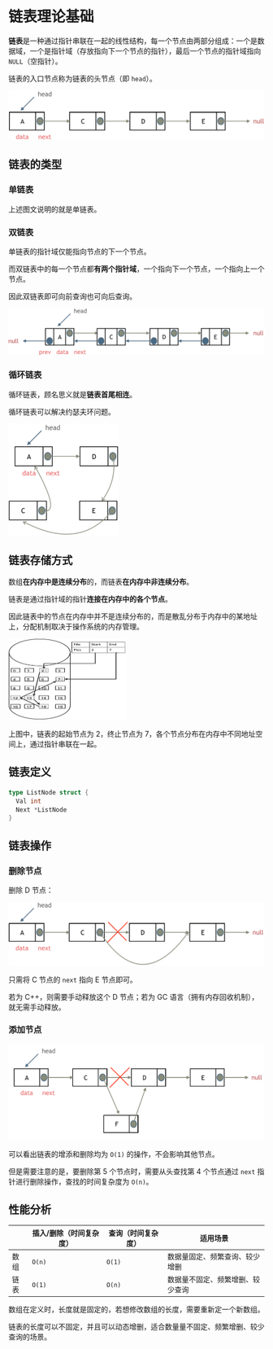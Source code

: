 # 链表理论基础

**链表**是一种通过指针串联在一起的线性结构，每一个节点由两部分组成：一个是数据域，一个是指针域（存放指向下一个节点的指针），最后一个节点的指针域指向 `NULL`（空指针）。

链表的入口节点称为链表的头节点（即 `head`）。

<img src="../../images/image-202510222329.png" style="zoom: 50%;" />

## 链表的类型

### 单链表

上述图文说明的就是单链表。

### 双链表

单链表的指针域仅能指向节点的下一个节点。

而双链表中的每一个节点都**有两个指针域**，一个指向下一个节点，一个指向上一个节点。

因此双链表即可向前查询也可向后查询。

<img src="../../images/image-202510222332.png" style="zoom: 50%;" />

### 循环链表

循环链表，顾名思义就是**链表首尾相连**。

循环链表可以解决约瑟夫环问题。

<img src="../../images/image-202510222335.png" style="zoom: 50%;" />

## 链表存储方式

数组**在内存中是连续分布**的，而链表**在内存中非连续分布**。

链表是通过指针域的指针**连接在内存中的各个节点**。

因此链表中的节点在内存中并不是连续分布的，而是散乱分布于内存中的某地址上，分配机制取决于操作系统的内存管理。

<img src="../../images/image-202510222339.png" style="zoom: 50%;" />

上图中，链表的起始节点为 2，终止节点为 7，各个节点分布在内存中不同地址空间上，通过指针串联在一起。

## 链表定义

```go
type ListNode struct {
  Val int
  Next *ListNode
}
```

## 链表操作

### 删除节点

删除 D 节点：

<img src="../../images/image-202510222345.png" style="zoom: 50%;" />

只需将 C 节点的 `next` 指向 E 节点即可。

若为 C++，则需要手动释放这个 D 节点；若为 GC 语言（拥有内存回收机制），就无需手动释放。

### 添加节点

<img src="../../images/image-202510222348.png" style="zoom: 50%;" />

可以看出链表的增添和删除均为 `O(1)` 的操作，不会影响其他节点。

但是需要注意的是，要删除第 5 个节点时，需要从头查找第 4 个节点通过 `next` 指针进行删除操作，查找的时间复杂度为 `O(n)`。

## 性能分析

|      | 插入/删除（时间复杂度） | 查询（时间复杂度） | 适用场景                         |
| ---- | ----------------------- | ------------------ | -------------------------------- |
| 数组 | `O(n)`                  | `O(1)`             | 数据量固定、频繁查询、较少增删   |
| 链表 | `O(1)`                  | `O(n)`             | 数据量不固定、频繁增删、较少查询 |

数组在定义时，长度就是固定的，若想修改数组的长度，需要重新定一个新数组。

链表的长度可以不固定，并且可以动态增删，适合数量量不固定、频繁增删、较少查询的场景。